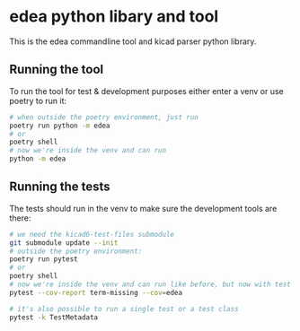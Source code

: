 # edea python libary and tool

This is the edea commandline tool and kicad parser python library.


## Running the tool

To run the tool for test & development purposes either enter a venv or use poetry to run it:

```sh
# when outside the poetry environment, just run
poetry run python -m edea
# or
poetry shell
# now we're inside the venv and can run
python -m edea
```


## Running the tests

The tests should run in the venv to make sure the development tools are there:

```sh
# we need the kicad6-test-files submodule
git submodule update --init
# outside the poetry environment:
poetry run pytest
# or
poetry shell
# now we're inside the venv and can run like before, but now with test coverage
pytest --cov-report term-missing --cov=edea

# it's also possible to run a single test or a test class
pytest -k TestMetadata
```
